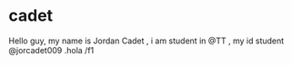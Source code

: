 # cadet
Hello guy, my name is Jordan Cadet , i am student in @TT , my id student @jorcadet009 .hola
/f1
